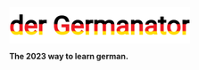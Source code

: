 <img src="https://github.com/MikeNoCap/Germanator/blob/83d609b863d6ab55f90fc87eb9bb9a3df03dde44/frontend/public/germanator_text.png" align="center"></img>




**The 2023 way to learn german.**
